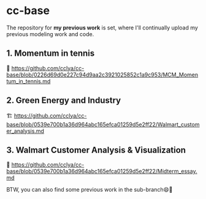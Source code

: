 # cc-base
The repository for **my previous work** is set, where I'll continually upload my previous modeling work and code. 

## 1. Momentum in tennis
🎾 <https://github.com/cclya/cc-base/blob/0226d69d0e227c94d9aa2c3921025852c1a9c953/MCM_Momentum_in_tennis.md>
## 2. Green Energy and Industry
🏗️ <https://github.com/cclya/cc-base/blob/0539e700b1a36d964abc165efca01259d5e2ff22/Walmart_customer_analysis.md>
## 3. Walmart Customer Analysis & Visualization
🏪 <https://github.com/cclya/cc-base/blob/0539e700b1a36d964abc165efca01259d5e2ff22/Midterm_essay.md>  

BTW, you can also find some previous work in the sub-branch😄🫶
